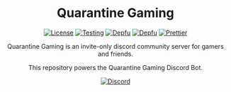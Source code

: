 <div align="center">
  
  # Quarantine Gaming
  
  [![License](https://img.shields.io/github/license/JKLorenzo/QG)](https://github.com/JKLorenzo/QG/LICENSE.md)
  [![Testing](https://github.com/JKLorenzo/Quarantine-Gaming/workflows/Testing/badge.svg)](https://github.com/JKLorenzo/Quarantine-Gaming/actions)
  [![Depfu](https://badges.depfu.com/badges/10a2b397579dcfc1b15b4327c12a9bdd/status.svg)](https://depfu.com)
  [![Depfu](https://badges.depfu.com/badges/10a2b397579dcfc1b15b4327c12a9bdd/count.svg)](https://depfu.com/github/JKLorenzo/QG?project_id=29783)
  [![Prettier](https://img.shields.io/badge/code_style-prettier-ff69b4.svg?style=flat-square)](https://github.com/prettier/prettier)
  
  Quarantine Gaming is an invite-only discord community server for gamers and friends.
  
  This repository powers the Quarantine Gaming Discord Bot.
  
  [![Discord](https://discord.com/api/guilds/351178660725915649/embed.png?style=banner2)](https://discord.com/)
  
</div>
